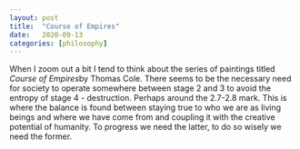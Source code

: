 ```yaml
---
layout: post
title:  "Course of Empires"
date:   2020-09-13
categories: [philosophy]
---
```


 <p>When I zoom out a bit I tend to think about the series of paintings titled <i>Course of Empires</i>by Thomas Cole. There seems to be the necessary need for society to operate somewhere between stage 2 and 3 to avoid the entropy of stage 4 - destruction. Perhaps around the 2.7-2.8 mark. This is where the balance is found between staying true to who we are as living beings and where we have come from and coupling it with the creative potential of humanity. To progress we need the latter, to do so wisely we need the former.  </p> 